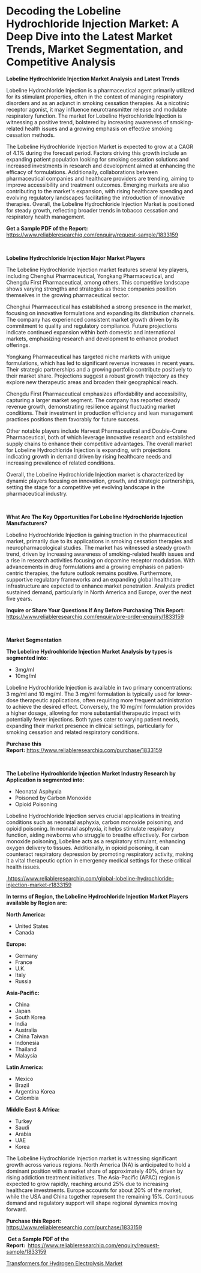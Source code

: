 <p><h1>Decoding the Lobeline Hydrochloride Injection Market: A Deep Dive into the Latest Market Trends, Market Segmentation, and Competitive Analysis</h1></p><p><strong>Lobeline Hydrochloride Injection Market Analysis and Latest Trends</strong></p>
<p><p>Lobeline Hydrochloride Injection is a pharmaceutical agent primarily utilized for its stimulant properties, often in the context of managing respiratory disorders and as an adjunct in smoking cessation therapies. As a nicotinic receptor agonist, it may influence neurotransmitter release and modulate respiratory function. The market for Lobeline Hydrochloride Injection is witnessing a positive trend, bolstered by increasing awareness of smoking-related health issues and a growing emphasis on effective smoking cessation methods.</p><p>The Lobeline Hydrochloride Injection Market is expected to grow at a CAGR of 4.1% during the forecast period. Factors driving this growth include an expanding patient population looking for smoking cessation solutions and increased investments in research and development aimed at enhancing the efficacy of formulations. Additionally, collaborations between pharmaceutical companies and healthcare providers are trending, aiming to improve accessibility and treatment outcomes. Emerging markets are also contributing to the market's expansion, with rising healthcare spending and evolving regulatory landscapes facilitating the introduction of innovative therapies. Overall, the Lobeline Hydrochloride Injection Market is positioned for steady growth, reflecting broader trends in tobacco cessation and respiratory health management.</p></p>
<p><strong>Get a Sample PDF of the Report:&nbsp;</strong> <a href="https://www.reliableresearchiq.com/enquiry/request-sample/1833159?utm_campaign=3006&utm_medium=2&utm_source=Github&utm_content=ia&utm_term=26032025&utm_id=lobeline-hydrochloride-injection">https://www.reliableresearchiq.com/enquiry/request-sample/1833159</a></p>
<p>&nbsp;</p>
<p><strong>Lobeline Hydrochloride Injection Major Market Players</strong></p>
<p><p>The Lobeline Hydrochloride Injection market features several key players, including Chenghui Pharmaceutical, Yongkang Pharmaceutical, and Chengdu First Pharmaceutical, among others. This competitive landscape shows varying strengths and strategies as these companies position themselves in the growing pharmaceutical sector.</p><p>Chenghui Pharmaceutical has established a strong presence in the market, focusing on innovative formulations and expanding its distribution channels. The company has experienced consistent market growth driven by its commitment to quality and regulatory compliance. Future projections indicate continued expansion within both domestic and international markets, emphasizing research and development to enhance product offerings.</p><p>Yongkang Pharmaceutical has targeted niche markets with unique formulations, which has led to significant revenue increases in recent years. Their strategic partnerships and a growing portfolio contribute positively to their market share. Projections suggest a robust growth trajectory as they explore new therapeutic areas and broaden their geographical reach.</p><p>Chengdu First Pharmaceutical emphasizes affordability and accessibility, capturing a larger market segment. The company has reported steady revenue growth, demonstrating resilience against fluctuating market conditions. Their investment in production efficiency and lean management practices positions them favorably for future success.</p><p>Other notable players include Harvest Pharmaceutical and Double-Crane Pharmaceutical, both of which leverage innovative research and established supply chains to enhance their competitive advantages. The overall market for Lobeline Hydrochloride Injection is expanding, with projections indicating growth in demand driven by rising healthcare needs and increasing prevalence of related conditions.</p><p>Overall, the Lobeline Hydrochloride Injection market is characterized by dynamic players focusing on innovation, growth, and strategic partnerships, setting the stage for a competitive yet evolving landscape in the pharmaceutical industry.</p></p>
<p>&nbsp;</p>
<p><strong>What Are The Key Opportunities For Lobeline Hydrochloride Injection Manufacturers?</strong></p>
<p><p>Lobeline Hydrochloride Injection is gaining traction in the pharmaceutical market, primarily due to its applications in smoking cessation therapies and neuropharmacological studies. The market has witnessed a steady growth trend, driven by increasing awareness of smoking-related health issues and a rise in research activities focusing on dopamine receptor modulation. With advancements in drug formulations and a growing emphasis on patient-centric therapies, the future outlook remains positive. Furthermore, supportive regulatory frameworks and an expanding global healthcare infrastructure are expected to enhance market penetration. Analysts predict sustained demand, particularly in North America and Europe, over the next five years.</p></p>
<p><strong>Inquire or Share Your Questions If Any Before Purchasing This Report:</strong> <a href="https://www.reliableresearchiq.com/enquiry/pre-order-enquiry/1833159?utm_campaign=3006&utm_medium=2&utm_source=Github&utm_content=ia&utm_term=26032025&utm_id=lobeline-hydrochloride-injection">https://www.reliableresearchiq.com/enquiry/pre-order-enquiry/1833159</a></p>
<p>&nbsp;</p>
<p><strong>Market Segmentation</strong></p>
<p><strong>The Lobeline Hydrochloride Injection Market Analysis by types is segmented into:</strong></p>
<p><ul><li>3mg/ml</li><li>10mg/ml</li></ul></p>
<p><p>Lobeline Hydrochloride Injection is available in two primary concentrations: 3 mg/ml and 10 mg/ml. The 3 mg/ml formulation is typically used for lower-dose therapeutic applications, often requiring more frequent administration to achieve the desired effect. Conversely, the 10 mg/ml formulation provides a higher dosage, allowing for more substantial therapeutic impact with potentially fewer injections. Both types cater to varying patient needs, expanding their market presence in clinical settings, particularly for smoking cessation and related respiratory conditions.</p></p>
<p><strong>Purchase this Report:&nbsp;</strong><a href="https://www.reliableresearchiq.com/purchase/1833159?utm_campaign=3006&utm_medium=2&utm_source=Github&utm_content=ia&utm_term=26032025&utm_id=lobeline-hydrochloride-injection">https://www.reliableresearchiq.com/purchase/1833159</a></p>
<p>&nbsp;</p>
<p><strong>The Lobeline Hydrochloride Injection Market Industry Research by Application is segmented into:</strong></p>
<p><ul><li>Neonatal Asphyxia</li><li>Poisoned by Carbon Monoxide</li><li>Opioid Poisoning</li></ul></p>
<p><p>Lobeline Hydrochloride Injection serves crucial applications in treating conditions such as neonatal asphyxia, carbon monoxide poisoning, and opioid poisoning. In neonatal asphyxia, it helps stimulate respiratory function, aiding newborns who struggle to breathe effectively. For carbon monoxide poisoning, Lobeline acts as a respiratory stimulant, enhancing oxygen delivery to tissues. Additionally, in opioid poisoning, it can counteract respiratory depression by promoting respiratory activity, making it a vital therapeutic option in emergency medical settings for these critical health issues.</p></p>
<p><a href="https://www.reliableresearchiq.com/global-lobeline-hydrochloride-injection-market-r1833159?utm_campaign=3006&utm_medium=2&utm_source=Github&utm_content=ia&utm_term=26032025&utm_id=lobeline-hydrochloride-injection">&nbsp;https://www.reliableresearchiq.com/global-lobeline-hydrochloride-injection-market-r1833159</a></p>
<p><strong>In terms of Region, the Lobeline Hydrochloride Injection Market Players available by Region are:</strong></p>
<p>
    <p> <strong> North America: </strong>
        <ul>
            <li>United States</li>
            <li>Canada</li>
        </ul>
        </p> 
    <p> <strong> Europe: </strong>
        <ul>
            <li>Germany</li>
            <li>France</li>
            <li>U.K.</li>
            <li>Italy</li>
            <li>Russia</li>
        </ul>
        </p> 
    <p> <strong> Asia-Pacific: </strong>
        <ul>
            <li>China</li>
            <li>Japan</li>
            <li>South Korea</li>
            <li>India</li>
            <li>Australia</li>
            <li>China Taiwan</li>
            <li>Indonesia</li>
            <li>Thailand</li>
            <li>Malaysia</li>
        </ul>
        </p> 
    <p> <strong> Latin America: </strong>
        <ul>
            <li>Mexico</li>
            <li>Brazil</li>
            <li>Argentina Korea</li>
            <li>Colombia</li>
        </ul>
        </p> 
    <p> <strong> Middle East & Africa: </strong>
        <ul>
            <li>Turkey</li>
            <li>Saudi</li>
            <li>Arabia</li>
            <li>UAE</li>
            <li>Korea</li>
        </ul>
    </p>
    </p>
<p><p>The Lobeline Hydrochloride Injection market is witnessing significant growth across various regions. North America (NA) is anticipated to hold a dominant position with a market share of approximately 40%, driven by rising addiction treatment initiatives. The Asia-Pacific (APAC) region is expected to grow rapidly, reaching around 25% due to increasing healthcare investments. Europe accounts for about 20% of the market, while the USA and China together represent the remaining 15%. Continuous demand and regulatory support will shape regional dynamics moving forward.</p></p>
<p><strong>Purchase this Report: </strong><a href="https://www.reliableresearchiq.com/purchase/1833159?utm_campaign=3006&utm_medium=2&utm_source=Github&utm_content=ia&utm_term=26032025&utm_id=lobeline-hydrochloride-injection">https://www.reliableresearchiq.com/purchase/1833159</a></p>
<p>&nbsp;<strong>Get a Sample PDF of the Report:&nbsp;&nbsp;</strong><a href="https://www.reliableresearchiq.com/enquiry/request-sample/1833159?utm_campaign=3006&utm_medium=2&utm_source=Github&utm_content=ia&utm_term=26032025&utm_id=lobeline-hydrochloride-injection">https://www.reliableresearchiq.com/enquiry/request-sample/1833159</a></p>
<p><strong></strong></p>
<p><p><a href="https://github.com/mriwacraane/Market-Research-Report-List-1/blob/main/transformers-for-hydrogen-electrolysis-market.md?utm_campaign=3006&utm_medium=2&utm_source=Github&utm_content=ia&utm_term=26032025&utm_id=lobeline-hydrochloride-injection">Transformers for Hydrogen Electrolysis Market</a></p></p>